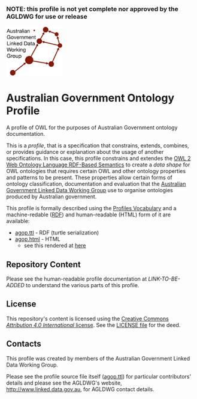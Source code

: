 
### NOTE: this profile is not yet complete nor approved by the AGLDWG for use or release

![](agldwg-logo-ochre-150.png)

# Australian Government Ontology Profile
A profile of OWL for the purposes of Australian Government ontology documentation.

This is a *profile*, that is a specification that constrains, extends, combines, or provides guidance or explanation about the usage of another specifications. In this case, this profile constrains and extendes the [OWL 2 Web Ontology Language
RDF-Based Semantics](https://www.w3.org/TR/owl2-rdf-based-semantics/) to create a *data shape* for OWL ontologies that requires certain OWL and other ontology properties and patterns to be present. These properties allow certain forms of ontology classification, documentation and evaluation that the [Australian Government Linked Data Working Group](http://www.linked.data.gov.au) use to organise ontologies produced by Australian government.

This profile is formally described using the [Profiles Vocabulary](https://www.w3.org/TR/dx-prof/) and a machine-redable ([RDF](https://www.w3.org/RDF/)) and human-readable (HTML) form of it are available:

* [agop.ttl](profile.ttl) - RDF (turtle serialization)
* [agop.html](profile.html) - HTML
  * see this rendered at [here](https://rawcdn.githack.com/AGLDWG/agop/a9e85a31a53985375f908d17875695005c207367/agop.html)


## Repository Content
Please see the human-readable profile documentation at *LINK-TO-BE-ADDED* to understand the various parts of this profile.

## License
This repository's content is licensed using the [Creative Commons *Attribution 4.0 International* license](https://creativecommons.org/licenses/by/4.0/). See the [LICENSE file](LICENSE) for the deed.


## Contacts
This profile was created by members of the Australian Government Linked Data Working Group.

Please see the profile source file itself ([agop.ttl](agop.ttl)) for particular contributors' details and please see the AGLDWG's website, <http://www.linked.data.gov.au>, for AGLDWG contact details.
